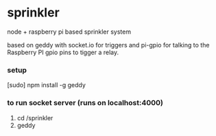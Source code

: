 sprinkler
=========

node + raspberry pi based sprinkler system

based on geddy with socket.io for triggers and pi-gpio for talking to the Raspberry PI gpio pins to tigger a relay.


### setup
[sudo] npm install -g geddy



### to run socket server (runs on localhost:4000)
1. cd /sprinkler
2. geddy
